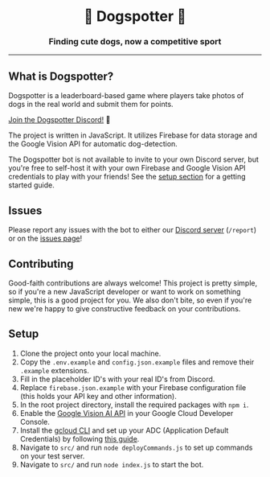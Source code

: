 <h1 align="center">
	🐶 Dogspotter 🐾
</h1>
<h3 align="center">Finding cute dogs, now a competitive sport</h3>
<hr>

## What is Dogspotter?
Dogspotter is a leaderboard-based game where players take photos of dogs in the real world and submit them for points.  

[Join the Dogspotter Discord!](https://discord.gg/JFGsuaR3pG) 💬

The project is written in JavaScript. It utilizes Firebase for data storage and the Google Vision API for automatic dog-detection.

The Dogspotter bot is not available to invite to your own Discord server, but you're free to self-host it with your own Firebase and Google Vision API credentials to play with your friends! See the [setup section](#setup) for a getting started guide.

## Issues

Please report any issues with the bot to either our [Discord server](https://discord.gg/JFGsuaR3pG) (`/report`) or on the [issues page](https://github.com/maxwellward/Dogspotter/issues)!

## Contributing

Good-faith contributions are always welcome! This project is pretty simple, so if you're a new JavaScript developer or want to work on something simple, this is a good project for you. We also don't bite, so even if you're new we're happy to give constructive feedback on your contributions.

## Setup

1. Clone the project onto your local machine.
2. Copy the `.env.example` and `config.json.example` files and remove their `.example` extensions.
3. Fill in the placeholder ID's with your real ID's from Discord.
4. Replace `firebase.json.example` with your Firebase configuration file (this holds your API key and other information).
5. In the root project directory, install the required packages with `npm i`.
6. Enable the [Google Vision AI API](https://cloud.google.com/vision) in your Google Cloud Developer Console.
7. Install the [gcloud CLI](https://cloud.google.com/sdk/docs/install) and set up your ADC (Application Default Credentials) by following [this guide](https://cloud.google.com/docs/authentication/provide-credentials-adc). 
8. Navigate to `src/` and run `node deployCommands.js` to set up commands on your test server.
9. Navigate to `src/` and run `node index.js` to start the bot.
